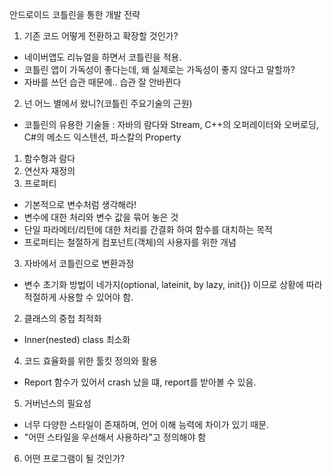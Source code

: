 안드로이드 코틀린을 통한 개발 전략

1. 기존 코드 어떻게 전환하고 확장할 것인가?
 - 네이버앱도 리뉴얼을 하면서 코틀린을 적용.
 - 코틀린 앱이 가독성이 좋다는데, 왜 실제로는 가독성이 좋지 않다고 말할까?
 - 자바를 쓰던 습관 때문에.. 습관 잘 안바뀐다

2. 넌 어느 별에서 왔니?(코틀린 주요기술의 근원)
 - 코틀린의 유용한 기술들 : 자바의 람다와 Stream, C++의 오퍼레이터와 오버로딩, C#의 메소드 익스텐션, 파스칼의 Property
 
 1) 함수형과 람다
 2) 연산자 재정의
 3) 프로퍼티
  - 기본적으로 변수처럼 생각해라!
  - 변수에 대한 처리와 변수 값을 묶어 놓은 것
  - 단일 파라메터/리턴에 대한 처리를 간결화 하여 함수를 대치하는 목적
  - 프로퍼티는 철절하게 컴포넌트(객체)의 사용자를 위한 개념

3. 자바에서 코틀린으로 변환과정
 - 변수 초기화 방법이 네가지(optional, lateinit, by lazy, init{}) 이므로 상황에 따라 적절하게 사용할 수 있어야 함.
 
 2) 클래스의 중첩 최적화
  - Inner(nested) class 최소화


4. 코드 효율화를 위한 툴킷 정의와 활용
  - Report 함수가 있어서 crash 났을 떄, report를 받아볼 수 있음.


5. 거버넌스의 필요성
  - 너무 다양한 스타일이 존재하며, 언어 이해 능력에 차이가 있기 때문.
  - "어떤 스타일을 우선해서 사용하라"고 정의해야 함
  
6. 어떤 프로그램이 될 것인가?